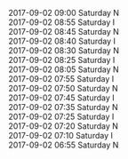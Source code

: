 2017-09-02 09:00 Saturday  N  
2017-09-02 08:55 Saturday  I  
2017-09-02 08:45 Saturday  N  
2017-09-02 08:40 Saturday  I  
2017-09-02 08:30 Saturday  N  
2017-09-02 08:25 Saturday  I  
2017-09-02 08:05 Saturday  N  
2017-09-02 07:55 Saturday  I  
2017-09-02 07:50 Saturday  N  
2017-09-02 07:45 Saturday  I  
2017-09-02 07:35 Saturday  N  
2017-09-02 07:25 Saturday  I  
2017-09-02 07:20 Saturday  N  
2017-09-02 07:10 Saturday  I  
2017-09-02 06:55 Saturday  N  
